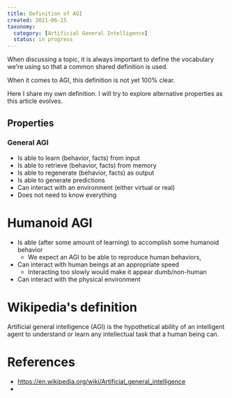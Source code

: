```yaml
---
title: Definition of AGI
created: 2021-06-15
taxonomy:
  category: [Artificial General Intelligence]
  status: in progress
---
```


When discussing a topic, it is always important to define the vocabulary we're using so that a common shared definition is used.

When it comes to AGI, this definition is not yet 100% clear.

Here I share my own definition. I will try to explore alternative properties as this article evolves.

## Properties
### General AGI
* Is able to learn (behavior, facts) from input
* Is able to retrieve (behavior, facts) from memory
* Is able to regenerate (behavior, facts) as output
* Is able to generate predictions
* Can interact with an environment (either virtual or real)
* Does not need to know everything

# Humanoid AGI
* Is able (after some amount of learning) to accomplish some humanoid behavior
	* We expect an AGI to be able to reproduce human behaviors,
* Can interact with human beings at an appropriate speed
	* Interacting too slowly would make it appear dumb/non-human
* Can interact with the physical environment

# Wikipedia's definition
Artificial general intelligence (AGI) is the hypothetical ability of an intelligent agent to understand or learn any intellectual task that a human being can.

# References
* https://en.wikipedia.org/wiki/Artificial_general_intelligence
* [](https://papers.ssrn.com/sol3/papers.cfm?abstract_id=3070741)
